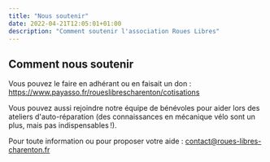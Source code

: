 ```yaml
---
title: "Nous soutenir"
date: 2022-04-21T12:05:01+01:00
description: "Comment soutenir l'association Roues Libres"
---
```


## Comment nous soutenir

Vous pouvez le faire en adhérant ou en faisait un don : https://www.payasso.fr/roueslibrescharenton/cotisations

Vous pouvez aussi rejoindre notre équipe de bénévoles pour aider lors des ateliers d'auto-réparation (des connaissances en mécanique vélo sont un plus, mais pas indispensables !).

Pour toute information ou pour proposer votre aide : contact@roues-libres-charenton.fr
